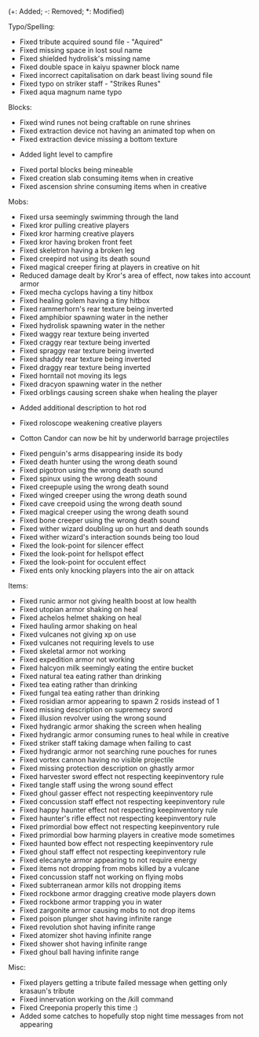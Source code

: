 (+: Added; -: Removed; *: Modified)

Typo/Spelling:
* Fixed tribute acquired sound  file - "Aquired"
* Fixed missing space in lost soul name
* Fixed shielded hydrolisk's missing name
* Fixed double space in kaiyu spawner block name
* Fixed incorrect capitalisation on dark beast living sound file
* Fixed typo on striker staff - "Strikes Runes"
* Fixed aqua magnum name typo

Blocks:
* Fixed wind runes not being craftable on rune shrines
* Fixed extraction device not having an animated top when on
* Fixed extraction device missing a bottom texture
+ Added light level to campfire
* Fixed portal blocks being mineable
* Fixed creation slab consuming items when in creative
* Fixed ascension shrine consuming items when in creative

Mobs:
* Fixed ursa seemingly swimming through the land
* Fixed kror pulling creative players
* Fixed kror harming creative players
* Fixed kror having broken front feet
* Fixed skeletron having a broken leg
* Fixed creepird not using its death sound
* Fixed magical creeper firing at players in creative on hit
* Reduced damage dealt by Kror's area of effect, now takes into account armor
* Fixed mecha cyclops having a tiny hitbox
* Fixed healing golem having a tiny hitbox
* Fixed rammerhorn's rear texture being inverted
* Fixed amphibior spawning water in the nether
* Fixed hydrolisk spawning water in the nether
* Fixed waggy rear texture being inverted
* Fixed craggy rear texture being inverted
* Fixed spraggy rear texture being inverted
* Fixed shaddy rear texture being inverted
* Fixed draggy rear texture being inverted
* Fixed horntail not moving its legs
* Fixed dracyon spawning water in the nether
* Fixed orblings causing screen shake when healing the player
+ Added additional description to hot rod
* Fixed roloscope weakening creative players
+ Cotton Candor can now be hit by underworld barrage projectiles
* Fixed penguin's arms disappearing inside its body
* Fixed death hunter using the wrong death sound
* Fixed pigotron using the wrong death sound
* Fixed spinux using the wrong death sound
* Fixed creepuple using the wrong death sound
* Fixed winged creeper using the wrong death sound
* Fixed cave creepoid using the wrong death sound
* Fixed magical creeper using the wrong death sound
* Fixed bone creeper using the wrong death sound
* Fixed wither wizard doubling up on hurt and death sounds
* Fixed wither wizard's interaction sounds being too loud
* Fixed the look-point for silencer effect
* Fixed the look-point for hellspot effect
* Fixed the look-point for occulent effect
* Fixed ents only knocking players into the air on attack

Items:
* Fixed runic armor not giving health boost at low health
* Fixed utopian armor shaking on heal
* Fixed achelos helmet shaking on heal
* Fixed hauling armor shaking on heal
* Fixed vulcanes not giving xp on use
* Fixed vulcanes not requiring levels to use
* Fixed skeletal armor not working
* Fixed expedition armor not working
* Fixed halcyon milk seemingly eating the entire bucket
* Fixed natural tea eating rather than drinking
* Fixed tea eating rather than drinking
* Fixed fungal tea eating rather than drinking
* Fixed rosidian armor appearing to spawn 2 rosids instead of 1
* Fixed missing description on supremecy sword
* Fixed illusion revolver using the wrong sound
* Fixed hydrangic armor shaking the screen when healing
* Fixed hydrangic armor consuming runes to heal while in creative
* Fixed striker staff taking damage when failing to cast
* Fixed hydrangic armor not searching rune pouches for runes
* Fixed vortex cannon having no visible projectile
* Fixed missing protection description on ghastly armor
* Fixed harvester sword effect not respecting keepinventory rule
* Fixed tangle staff using the wrong sound effect
* Fixed ghoul gasser effect not respecting keepinventory rule
* Fixed concussion staff effect not respecting keepinventory rule
* Fixed happy haunter effect not respecting keepinventory rule
* Fixed haunter's rifle effect not respecting keepinventory rule
* Fixed primordial bow effect not respecting keepinventory rule
* Fixed primordial bow harming players in creative mode sometimes
* Fixed haunted bow effect not respecting keepinventory rule
* Fixed ghoul staff effect not respecting keepinventory rule
* Fixed elecanyte armor appearing to not require energy
* Fixed items not dropping from mobs killed by a vulcane
* Fixed concussion staff not working on flying mobs
* Fixed subterranean armor kills not dropping items
* Fixed rockbone armor dragging creative mode players down
* Fixed rockbone armor trapping you in water
* Fixed zargonite armor causing mobs to not drop items
* Fixed poison plunger shot having infinite range
* Fixed revolution shot having infinite range
* Fixed atomizer shot having infinite range
* Fixed shower shot having infinite range
* Fixed ghoul ball having infinite range

Misc:
* Fixed players getting a tribute failed message when getting only krasaun's tribute
* Fixed innervation working on the /kill command
* Fixed Creeponia properly this time :)
* Added some catches to hopefully stop night time messages from not appearing
